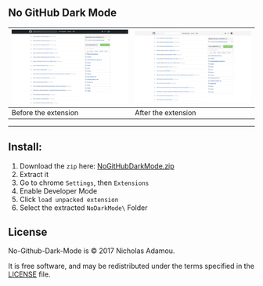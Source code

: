 No GitHub Dark Mode
--------------------------------------------------------------------------------

![Dark Github Image](darkmode.png) | ![light Github Image](lightmode.png)
--------------------------------------------------------------------------------------------- | -----------------------------------------------------------------------------------------------
Before the extension                                                                          | After the extension

-------

Install:
-------

1. Download the `zip` here: [NoGitHubDarkMode.zip](https://github.com/nicholasadamou/No-Github-Dark-Mode/releases/download/0.0.1/NoGithubDarkMode.zip)
2. Extract it
3. Go to chrome `Settings`, then `Extensions`
4. Enable Developer Mode
5. Click `load unpacked extension`
6. Select the extracted `NoDarkMode\` Folder

License
-------

No-Github-Dark-Mode is © 2017 Nicholas Adamou.

It is free software, and may be redistributed under the terms specified in the [LICENSE] file.

[LICENSE]: LICENSE
